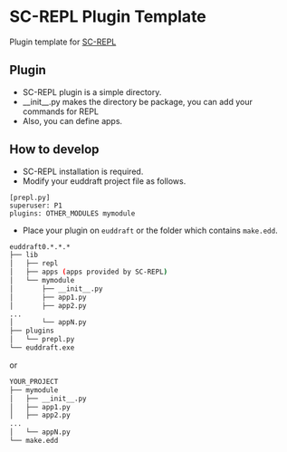 # SC-REPL Plugin Template

Plugin template for [SC-REPL](https://github.com/mighty1231/screpl)

## Plugin

* SC-REPL plugin is a simple directory.
* \_\_init\_\_.py makes the directory be package, you can add your commands for REPL
* Also, you can define apps.

## How to develop

* SC-REPL installation is required.
* Modify your euddraft project file as follows.

```
[prepl.py]
superuser: P1
plugins: OTHER_MODULES mymodule
```

* Place your plugin on `euddraft` or the folder which contains `make.edd`.

```bash
euddraft0.*.*.*
├── lib
│   ├── repl
│   ├── apps (apps provided by SC-REPL)
│   └── mymodule
│       ├── __init__.py
│       ├── app1.py
│       ├── app2.py
...
│       └── appN.py
├── plugins
│   └── prepl.py
└── euddraft.exe
```

or

```bash
YOUR_PROJECT
├── mymodule
│   ├── __init__.py
│   ├── app1.py
│   ├── app2.py
...
│   └── appN.py
└── make.edd
```
